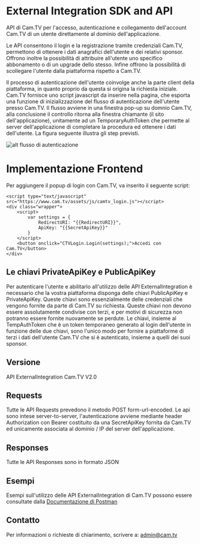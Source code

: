 # External Integration SDK and API
API di Cam.TV per l'accesso, autenticazione e collegamento dell'account Cam.TV di un utente direttamente al dominio dell'applicazione.

Le API consentono il login e la registrazione tramite credenziali Cam.TV, permettono di ottenere i dati anagrafici dell'utente e dei relativi sponsor. Offrono inoltre la possibilità di attribuire all'utente uno specifico abbonamento o di un upgrade dello stesso. 
Infine offrono la possibilità di scollegare l'utente dalla piattaforma rispetto a Cam.TV.

Il processo di autenticazione dell'utente coinvolge anche la parte client della piattaforma, in quanto proprio da questa si origina la richiesta iniziale. Cam.TV fornisce uno script javascript da inserire nella pagina, che esporta una funzione di inizializzazione del flusso di autenticazione dell'utente presso Cam.TV. Il flusso avviene in una finestra pop-up su domnio Cam.TV, alla conclusione il controllo ritorna alla finestra chiamante (il sito dell'applicazione), unitamente ad un TemporaryAuthToken che permette al server dell'applicazione di completare la procedura ed ottenere i dati dell'utente. La figura seguente illustra gli step previsti.

![alt flusso di autenticazione](https://bootcamp.r.worldssl.net/camtv_xnet_auth.jpg "Flusso di autenticazione")

# Implementazione Frontend
Per aggiungere il popup di login con Cam.TV, va inserito il seguente script:
	
	<script type="text/javascript" src="https://www.cam.tv/assets/js/camtv_login.js"></script>
	<div class="wrapper">
		<script>
			var settings = {
				RedirectURI: "{{RedirectURI}}",
				ApiKey: "{{SecretApiKey}}"
			}
		</script>
		<button onclick="CTVLogin.Login(settings);">Accedi con Cam.TV</button>
	</div>

## Le chiavi PrivateApiKey e PublicApiKey
Per autenticare l'utente e abilitarlo all'utilizzo delle API ExternalIntegration è necessario che la vostra piattaforma disponga delle chiavi PublicApiKey e PrivateApiKey. Queste chiavi sono essenzialmente delle credenziali che vengono fornite da parte di Cam.TV su richiesta. Queste chiavi non devono essere assolutamente condivise con terzi, e per motivi di sicurezza non potranno essere fornite nuovamente se perdute. Le chiavi, insieme al TempAuthToken che è un token temporaneo generato al login dell'utente in funzione delle due chiavi, sono l'unico modo per fornire a piattaforme di terzi i dati dell'utente Cam.TV che si è autenticato, insieme a quelli dei suoi sponsor.
	
## Versione
API ExternalIntegration Cam.TV V2.0

## Requests
Tutte le API Requests prevedono il metodo POST form-url-encoded. Le api sono intese server-to-server, l'autenticazione avviene mediante header Authorization con Bearer costituito da una SecretApiKey fornita da Cam.TV ed unicamente associata al dominio / IP del server dell'applicazione.

## Responses
Tutte le API Responses sono in formato JSON

## Esempi
Esempi sull'utilizzo delle API ExternalIntegration di Cam.TV possono essere consultate dalla [Documentazione di Postman](https://documenter.getpostman.com/view/9304344/SW7Z48Z2)

## Contatto
Per informazioni o richieste di chiarimento, scrivere a:  [admin@cam.tv](mailto:admin@cam.tv)
